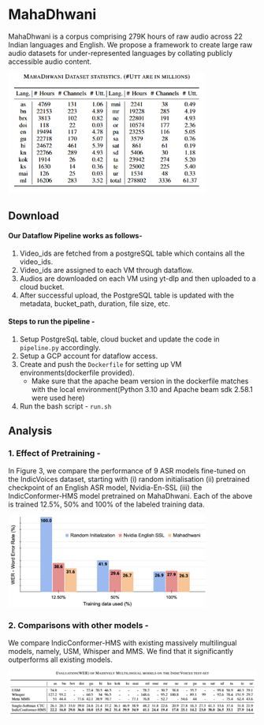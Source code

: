 # MahaDhwani
MahaDhwani is a corpus comprising 279K hours of raw audio across 22 Indian languages and English. We propose a framework to create large raw audio datasets for under-represented languages by collating publicly accessible audio content.

<img width="400" alt="MahaDhwani stats" src="https://github.com/AI4Bharat/MahaDhwani/blob/master/stats/mahadhwani%20stats.png" />

## Download 

#### Our Dataflow Pipeline works as follows-
1. Video_ids are fetched from a postgreSQL table which contains all the video_ids.
2. Video_ids are assigned to each VM through dataflow.
3. Audios are downloaded on each VM using yt-dlp and then uploaded to a cloud bucket.
4. After successful upload, the PostgreSQL table is updated with the metadata, bucket_path, duration, file size, etc.

#### Steps to run the pipeline -
1. Setup PostgreSqL table, cloud bucket and update the code in ```pipeline.py``` accordingly.
2. Setup a GCP account for dataflow access.
3. Create and push the ```Dockerfile``` for setting up VM environments(dockerfile provided).
      - Make sure that the apache beam version in the dockerfile matches with the local environment(Python 3.10 and Apache beam sdk 2.58.1 were used here)
4. Run the bash script - ```run.sh```

## Analysis
### 1. Effect of Pretraining -
In Figure 3, we compare the performance of 9 ASR models fine-tuned on the IndicVoices dataset, starting with (i) random initialisation (ii) pretrained checkpoint of an English ASR model, Nvidia-En-SSL (iii) the IndicConformer-HMS model pretrained on MahaDhwani. Each of the above is trained 12.5%, 50% and 100% of the labeled training data.

<img width="400" alt="MahaDhwani eval" src="https://github.com/AI4Bharat/MahaDhwani/blob/master/stats/IV12.5%20(1).png" />

### 2. Comparisons with other models -
We compare IndicConformer-HMS with existing massively multilingual models, namely, USM, Whisper and MMS. We find that it significantly outperforms all existing models.

<img width="700" alt="MahaDhwani pretrained ckpt comparison" src="https://github.com/AI4Bharat/MahaDhwani/blob/master/stats/mahadhwani%20eval.png" />
